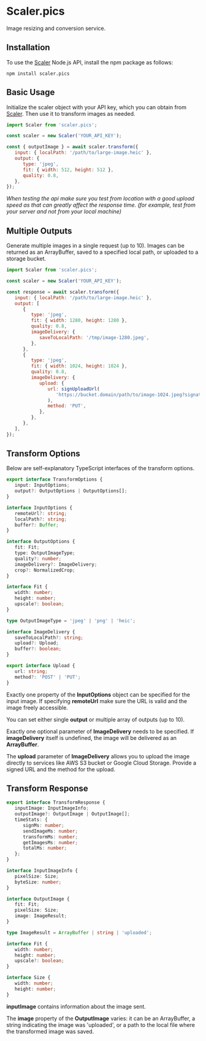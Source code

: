 # Scaler.pics

Image resizing and conversion service.

## Installation

To use the [Scaler](https://scaler.pics) Node.js API, install the npm package as follows:

```shell
npm install scaler.pics
```

## Basic Usage

Initialize the scaler object with your API key, which you can obtain from [Scaler](https://scaler.pics). Then use it to transform images as needed.

```javascript
import Scaler from 'scaler.pics';

const scaler = new Scaler('YOUR_API_KEY');

const { outputImage } = await scaler.transform({
   input: { localPath: '/path/to/large-image.heic' },
   output: {
      type: 'jpeg',
      fit: { width: 512, height: 512 },
      quality: 0.8,
   },
});
```

<em>
	When testing the api make sure you test from location with a
	good upload speed as that can greatly affect the response
	time. (for example, test from your server and not from your
	local machine)
</em>

## Multiple Outputs

Generate multiple images in a single request (up to 10). Images can be returned as an ArrayBuffer, saved to a specified local path, or uploaded to a storage bucket.

```javascript
import Scaler from 'scaler.pics';

const scaler = new Scaler('YOUR_API_KEY');

const response = await scaler.transform({
   input: { localPath: '/path/to/large-image.heic' },
   output: [
      {
         type: 'jpeg',
         fit: { width: 1280, height: 1280 },
         quality: 0.8,
         imageDelivery: {
            saveToLocalPath: '/tmp/image-1280.jpeg',
         },
      },
      {
         type: 'jpeg',
         fit: { width: 1024, height: 1024 },
         quality: 0.8,
         imageDelivery: {
            upload: {
               url: signUploadUrl(
                  'https://bucket.domain/path/to/image-1024.jpeg?signature=...'
               ),
               method: 'PUT',
            },
         },
      },
   ],
});
```

## Transform Options

Below are self-explanatory TypeScript interfaces of the transform options.

```typescript
export interface TransformOptions {
   input: InputOptions;
   output?: OutputOptions | OutputOptions[];
}

interface InputOptions {
   remoteUrl?: string;
   localPath?: string;
   buffer?: Buffer;
}

interface OutputOptions {
   fit: Fit;
   type: OutputImageType;
   quality?: number;
   imageDelivery?: ImageDelivery;
   crop?: NormalizedCrop;
}

interface Fit {
   width: number;
   height: number;
   upscale?: boolean;
}

type OutputImageType = 'jpeg' | 'png' | 'heic';

interface ImageDelivery {
   saveToLocalPath?: string;
   upload?: Upload;
   buffer?: boolean;
}

export interface Upload {
   url: string;
   method?: 'POST' | 'PUT';
}
```

Exactly one property of the **InputOptions** object can be specified for the input image. If specifying **remoteUrl** make sure the URL is valid and the image freely accessible.

You can set either single **output** or multiple array of outputs (up to 10).

Exactly one optional parameter of **ImageDelivery** needs to be specified. If **imageDelivery** itself is undefined, the image will be delivered as an **ArrayBuffer**.

The **upload** parameter of **ImageDelivery** allows you to upload the image directly to services like AWS S3 bucket or Google Cloud Storage. Provide a signed URL and the method for the upload.

## Transform Response

```typescript
export interface TransformResponse {
   inputImage: InputImageInfo;
   outputImage?: OutputImage | OutputImage[];
   timeStats: {
      signMs: number;
      sendImageMs: number;
      transformMs: number;
      getImagesMs: number;
      totalMs: number;
   };
}

interface InputImageInfo {
   pixelSize: Size;
   byteSize: number;
}

interface OutputImage {
   fit: Fit;
   pixelSize: Size;
   image: ImageResult;
}

type ImageResult = ArrayBuffer | string | 'uploaded';

interface Fit {
   width: number;
   height: number;
   upscale?: boolean;
}

interface Size {
   width: number;
   height: number;
}
```

**inputImage** contains information about the image sent.

The **image** property of the **OutputImage** varies: it can be an ArrayBuffer, a string indicating the image was 'uploaded', or a path to the local file where the transformed image was saved.
